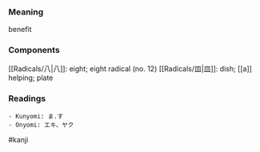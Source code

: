 ### Meaning

benefit

### Components

[[Radicals/八|八]]: eight; eight radical (no. 12) [[Radicals/皿|皿]]: dish; [[a]] helping; plate

### Readings

```
- Kunyomi: ま.す
- Onyomi: エキ、ヤク
```

#kanji
